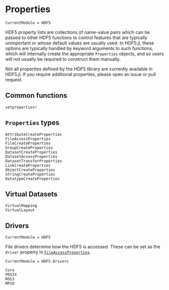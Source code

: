 # Properties

```@meta
CurrentModule = HDF5
```

HDF5 property lists are collections of name-value pairs which can be passed to other HDF5
functions to control features that are typically unimportant or whose default values are
usually used. In HDF5.jl, these options are typically handled by keyword arguments to such
functions, which will internally create the appropriate `Properties` objects, and
so users will not usually be required to construct them manually.

Not all properties defined by the HDF5 library are currently available in HDF5.jl. If you
require additional properties, please open an issue or pull request.

## Common functions

```@docs
setproperties!
```

## `Properties` types

```@docs
AttributeCreateProperties
FileAccessProperties
FileCreateProperties
GroupCreateProperties
DatasetCreateProperties
DatasetAccessProperties
DatasetTransferProperties
LinkCreateProperties
ObjectCreateProperties
StringCreateProperties
DatatypeCreateProperties
```

## Virtual Datasets

```@docs
VirtualMapping
VirtualLayout
```

## Drivers

```@meta
CurrentModule = HDF5
```

File drivers determine how the HDF5 is accessed. These can be set as the `driver` property in [`FileAccessProperties`](@ref).

```@meta
CurrentModule = HDF5.Drivers
```

```@docs
Core
POSIX
ROS3
MPIO
```

